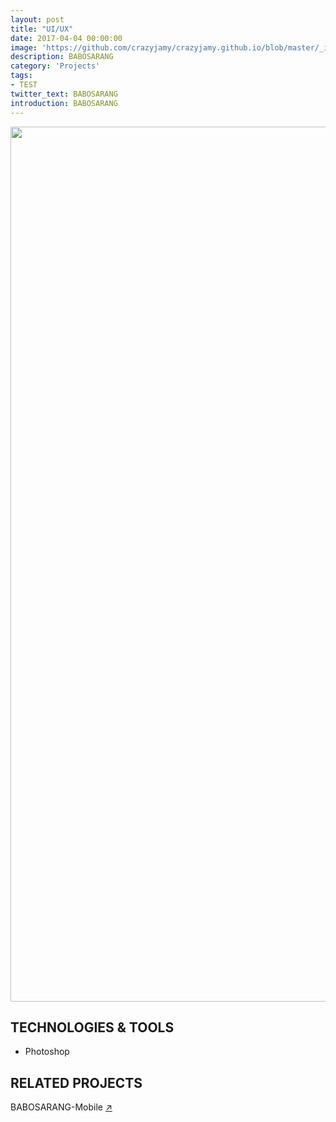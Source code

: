```yaml
---
layout: post
title: "UI/UX"
date: 2017-04-04 00:00:00
image: 'https://github.com/crazyjamy/crazyjamy.github.io/blob/master/_images/_thumbnail/babosarang.png?raw=true'
description: BABOSARANG
category: 'Projects'
tags:
- TEST
twitter_text: BABOSARANG
introduction: BABOSARANG
---
```



<img src="https://github.com/crazyjamy/crazyjamy.github.io/blob/master/_images/_post/babosarang/web-ui-babosarang_02.png?raw=truee" alt="" style="width: 1400px;">

## TECHNOLOGIES & TOOLS
+ Photoshop

## RELATED PROJECTS
BABOSARANG-Mobile [↗](https://crazyjamy.github.io/kpoplyricsgame/)
